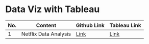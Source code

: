 # Data Viz with Tableau

|No.|Content|Github Link|Tableau Link|
|----|----|---|---|
|1 | Netflix Data Analysis| [Link](https://github.com/paritabrahmbhatt/Data-Viz-with-Tableau/tree/main/Day-1) | [Link](https://public.tableau.com/app/profile/parita.brahmbhatt/viz/NetflixDataAnalysis_16842621442260/Netflix) 
